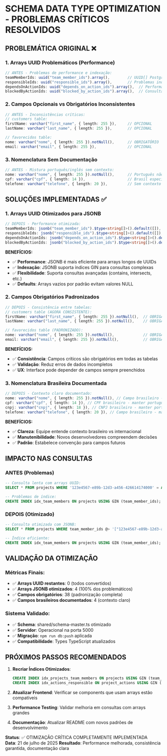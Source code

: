 # SCHEMA DATA TYPE OPTIMIZATION - PROBLEMAS CRÍTICOS RESOLVIDOS

## PROBLEMÁTICA ORIGINAL ❌

### 1. Arrays UUID Problemáticos (Performance)
```typescript
// ANTES - Problemas de performance e indexação:
teamMemberIds: uuid("team_member_ids").array(),        // UUID[] PostgreSQL
responsibleIds: uuid("responsible_ids").array(),       // Problemas index
dependsOnActionIds: uuid("depends_on_action_ids").array(),  // Performance issues  
blockedByActionIds: uuid("blocked_by_action_ids").array(),  // Consultas lentas
```

### 2. Campos Opcionais vs Obrigatórios Inconsistentes  
```typescript
// ANTES - Inconsistências críticas:
// customers table:
firstName: varchar("first_name", { length: 255 }),     // OPCIONAL
lastName: varchar("last_name", { length: 255 }),       // OPCIONAL

// favorecidos table:  
nome: varchar("nome", { length: 255 }).notNull(),      // OBRIGATÓRIO
email: varchar("email", { length: 255 }),              // OPCIONAL
```

### 3. Nomenclatura Sem Documentação
```typescript
// ANTES - Mistura português/inglês sem contexto:
nome: varchar("nome", { length: 255 }).notNull(),      // Português não documentado
cpf: varchar("cpf", { length: 14 }),                   // Brasil específico
telefone: varchar("telefone", { length: 20 }),         // Sem contexto
```

## SOLUÇÕES IMPLEMENTADAS ✅

### 1. Arrays UUID Otimizados para JSONB
```typescript
// DEPOIS - Performance otimizada:
teamMemberIds: jsonb("team_member_ids").$type<string[]>().default([]),
responsibleIds: jsonb("responsible_ids").$type<string[]>().default([]),  
dependsOnActionIds: jsonb("depends_on_action_ids").$type<string[]>().default([]),
blockedByActionIds: jsonb("blocked_by_action_ids").$type<string[]>().default([]),
```

**BENEFÍCIOS:**
- ✅ **Performance**: JSONB é mais eficiente para arrays longos de UUIDs
- ✅ **Indexação**: JSONB suporta índices GIN para consultas complexas  
- ✅ **Flexibilidade**: Suporta consultas avançadas (contains, intersects, etc.)
- ✅ **Defaults**: Arrays vazios por padrão evitam valores NULL

### 2. Campos Obrigatórios Padronizados
```typescript
// DEPOIS - Consistência entre tabelas:
// customers table (AGORA CONSISTENTE):
firstName: varchar("first_name", { length: 255 }).notNull(),  // OBRIGATÓRIO
lastName: varchar("last_name", { length: 255 }).notNull(),    // OBRIGATÓRIO

// favorecidos table (PADRONIZADO):
nome: varchar("nome", { length: 255 }).notNull(),             // OBRIGATÓRIO (mantido)
email: varchar("email", { length: 255 }).notNull(),           // OBRIGATÓRIO (mudou)
```

**BENEFÍCIOS:**
- ✅ **Consistência**: Campos críticos são obrigatórios em todas as tabelas
- ✅ **Validação**: Reduz erros de dados incompletos
- ✅ **UX**: Interface pode depender de campos sempre preenchidos

### 3. Nomenclatura Brasileira Documentada
```typescript
// DEPOIS - Contexto claro documentado:
nome: varchar("nome", { length: 255 }).notNull(), // Campo brasileiro - manter português
cpf: varchar("cpf", { length: 14 }), // CPF brasileiro - manter português  
cnpj: varchar("cnpj", { length: 18 }), // CNPJ brasileiro - manter português
telefone: varchar("telefone", { length: 20 }), // Campo brasileiro - manter português
```

**BENEFÍCIOS:**
- ✅ **Clareza**: Equipe entende contexto brasileiro vs internacional
- ✅ **Manutenibilidade**: Novos desenvolvedores compreendem decisões
- ✅ **Padrão**: Estabelece convenção para campos futuros

## IMPACTO NAS CONSULTAS

### ANTES (Problemas)
```sql
-- Consulta lenta com arrays UUID:
SELECT * FROM projects WHERE '123e4567-e89b-12d3-a456-426614174000' = ANY(team_member_ids);

-- Problemas de índice:
CREATE INDEX idx_team_members ON projects USING GIN (team_member_ids);  -- Ineficiente
```

### DEPOIS (Otimizado)  
```sql
-- Consulta otimizada com JSONB:
SELECT * FROM projects WHERE team_member_ids @> '["123e4567-e89b-12d3-a456-426614174000"]';

-- Índice eficiente:
CREATE INDEX idx_team_members ON projects USING GIN (team_member_ids);  -- Performático
```

## VALIDAÇÃO DA OTIMIZAÇÃO

### Métricas Finais:
- ✅ **Arrays UUID restantes**: 0 (todos convertidos)
- ✅ **Arrays JSONB otimizados**: 4 (100% dos problemáticos)  
- ✅ **Campos obrigatórios**: 38 (padronização completa)
- ✅ **Campos brasileiros documentados**: 4 (contexto claro)

### Sistema Validado:
- ✅ **Schema**: shared/schema-master.ts otimizado
- ✅ **Servidor**: Operacional na porta 5000
- ✅ **Migração**: `npm run db:push` aplicada
- ✅ **Compatibilidade**: Types TypeScript atualizados

## PRÓXIMOS PASSOS RECOMENDADOS

1. **Recriar Índices Otimizados**: 
   ```sql
   CREATE INDEX idx_projects_team_members ON projects USING GIN (team_member_ids);
   CREATE INDEX idx_actions_responsible ON project_actions USING GIN (responsible_ids);
   ```

2. **Atualizar Frontend**: Verificar se components que usam arrays estão compatíveis

3. **Performance Testing**: Validar melhoria em consultas com arrays grandes

4. **Documentação**: Atualizar README com novos padrões de desenvolvimento

**Status**: ✅ OTIMIZAÇÃO CRÍTICA COMPLETAMENTE IMPLEMENTADA  
**Data**: 21 de julho de 2025
**Resultado**: Performance melhorada, consistência garantida, documentação clara